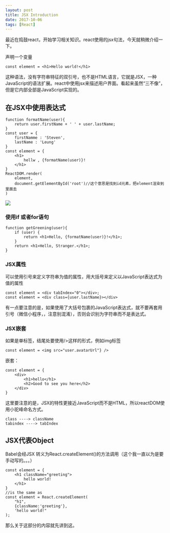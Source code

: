 ```yaml
---
layout: post
title: JSX Introduction
date: 2017-10-06
tags: [React]
---
```


最近在捣鼓react，开始学习相关知识。react使用的jsx句法，今天就稍微介绍一下。

声明一个变量

    const element = <h1>Hello world!</h1>

这种语法，没有字符串特征的双引号，也不是HTML语言，它就是JSX，一种JavaScript的语法扩展。react中使用jsx来描述用户界面。看起来虽然“三不像”，但是它内部全部是JavaScript实现的。

## 在JSX中使用表达式

    function formatName(user){
        return user.firstName + ' ' + user.lastName;
    }
    const user = {
        firstNamme : 'Steven',
        lastName : 'Leung'
    }
    const element = {
        <h1>
            hellw , {formatName(user)}!
        </h1>
    }
    ReactDOM.render(
        element,
        document.getElementById('root')//这个意思是找到id元素，把element渲染到里面去
    )

<img src="http://ovk2ylefr.bkt.clouddn.com/react.png">

### 使用if 或者for语句

    function getGreening(user){
        if (user) {
            return <h1>Hello, {formatName(user)}!</h1>;
        }
        return <h1>Hello, Stranger.</h1>;
    }

### JSX属性

可以使用引号来定义字符串为值的属性，用大括号来定义以JavaScript表达式为值的属性

    const element = <div tabIndex="0"></div>;
    const element = <div class={user.lastName}></div>

有一点要注意的是，如果使用了大括号包裹的JavaScript表达式，就不要再套用引号（微信小程序，，注意别混淆），否则会识别为字符串而不是表达式。

### JSX嵌套

如果是单标签，结尾处要使用/>这样的形式，例如img标签

    const element = <img src="user.avatarUrl"} />

嵌套：

    const element = {
        <div>
            <h1>hello</h1>
            <h2>Good to see you here</h2>
        </div>
    }

这里要注意的是，JSX的特性更接近JavaScript而不是HTML，所以reactDOM使用小驼峰命名方式。

    class ----> className
    tabindex ----> tabIndex

## JSX代表Object

Babel会经JSX 转义为React.createElement()的方法调用（这个我一直以为是要手动写的。。。）

    const element = {
        <h1 className="greeting">
            hello world!
        </h1>
    }
    //is the same as
    const element = React.createElement(
        "h1",
        {className:'greeting'},
        'hello world!"
    );

那么关于这部分的内容就先讲到这。